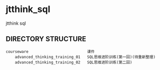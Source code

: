 # jtthink_sql
jtthink sql


DIRECTORY STRUCTURE
-------------------
```
courseware                          课件
    advanced_thinking_training_01   SQL思维进阶训练(第一回)(待重新整理)
    advanced_thinking_training_02   SQL思维进阶训练(第二回)
```
